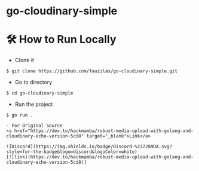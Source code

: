 # go-cloudinary-simple

# 🛠️ How to Run Locally

- Clone it

```
$ git clone https://github.com/fauzilax/go-cloudinary-simple.git
```

- Go to directory

```
$ cd go-cloudinary-simple
```
- Run the project
```
$ go run .

- For Original Source
<a href="https://dev.to/hackmamba/robust-media-upload-with-golang-and-cloudinary-echo-version-5cd8" target="_blank">Link</a>

![Discord](https://img.shields.io/badge/Discord-%237289DA.svg?style=for-the-badge&logo=discord&logoColor=white)
[![link](https://dev.to/hackmamba/robust-media-upload-with-golang-and-cloudinary-echo-version-5cd8)]
